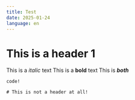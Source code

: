 ```yaml
---
title: Test
date: 2025-01-24
language: en
---
```


# This is a header 1

This is a *italic* text
This is a **bold** text
This is ***both***

```
code!

# This is not a header at all!

```
